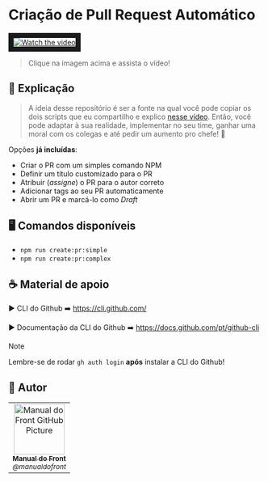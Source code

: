 # Criação de Pull Request Automático

<a href="http://www.youtube.com/watch?feature=player_embedded&v=e8zqZfCNKjc" target="_blank">
 <img src="http://img.youtube.com/vi/e8zqZfCNKjc/mqdefault.jpg" alt="Watch the video" border="10" />
</a>

> Clique na imagem acima e assista o vídeo!

## 🚀 Explicação

> A ideia desse repositório é ser a fonte na qual você pode copiar os dois scripts que eu compartilho e explico [nesse vídeo](https://youtu.be/e8zqZfCNKjc). Então, você pode adaptar à sua realidade, implementar no seu time, ganhar uma moral com os colegas e até pedir um aumento pro chefe! 🤪

Opções **já incluídas**:

* Criar o PR com um simples comando NPM
* Definir um título customizado para o PR
* Atribuir (_assigne_) o PR para o autor correto
* Adicionar tags ao seu PR automaticamente
* Abrir um PR e marcá-lo como _Draft_

## 🖥️ Comandos disponíveis

- `npm run create:pr:simple`
- `npm run create:pr:complex`

## ☕ Material de apoio

► CLI do Github ➡️  https://cli.github.com/

► Documentação da CLI do Github ➡️  https://docs.github.com/pt/github-cli

> [!NOTE]
> Lembre-se de rodar `gh auth login` **após** instalar a CLI do Github!

## 🤝 Autor

<table>
  <tr>
    <td align="center">
      <a href="#" title="Manual Do Front">
        <img src="https://avatars.githubusercontent.com/u/179880896" width="100px;" alt="Manual do Front GitHub Picture"/><br>
        <sub>
          <b>Manual do Front</b> <br>
          <i>@manualdofront</i>
        </sub>
      </a>
    </td>
  </tr>
</table>
